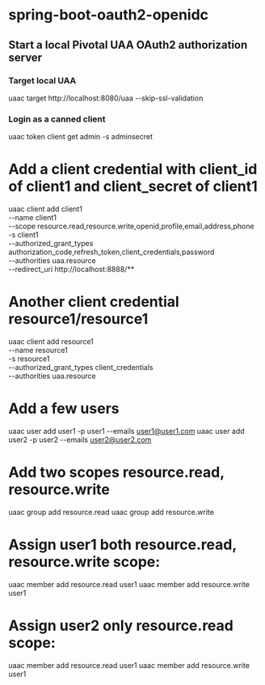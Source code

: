# spring-boot-oauth2-openidc

## Start a local Pivotal UAA OAuth2 authorization server



### Target local UAA
uaac target http://localhost:8080/uaa --skip-ssl-validation

### Login as a canned client
uaac token client get admin -s adminsecret

# Add a client credential with client_id of client1 and client_secret of client1
uaac client add client1 \
   --name client1 \
   --scope resource.read,resource.write,openid,profile,email,address,phone \
   -s client1 \
   --authorized_grant_types authorization_code,refresh_token,client_credentials,password \
   --authorities uaa.resource \
   --redirect_uri http://localhost:8888/**


# Another client credential resource1/resource1
uaac client add resource1 \
  --name resource1 \
  -s resource1 \
  --authorized_grant_types client_credentials \
  --authorities uaa.resource


# Add a few users
uaac user add user1 -p user1 --emails user1@user1.com
uaac user add user2 -p user2 --emails user2@user2.com


# Add two scopes resource.read, resource.write
uaac group add resource.read
uaac group add resource.write

# Assign user1 both resource.read, resource.write scope:
uaac member add resource.read user1
uaac member add resource.write user1


# Assign user2 only resource.read scope:
uaac member add resource.read user1
uaac member add resource.write user1

